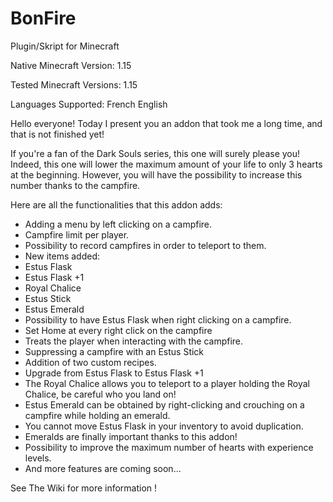 # BonFire
Plugin/Skript for Minecraft

Native Minecraft Version:
1.15

Tested Minecraft Versions:
1.15

Languages Supported:
French
English


Hello everyone!
Today I present you an addon that took me a long time, and that is not finished yet!

If you're a fan of the Dark Souls series, this one will surely please you!
Indeed, this one will lower the maximum amount of your life to only 3 hearts at the beginning. However, you will have the possibility to increase this number thanks to the campfire.

Here are all the functionalities that this addon adds:
- Adding a menu by left clicking on a campfire.
- Campfire limit per player.
- Possibility to record campfires in order to teleport to them.
- New items added:
- Estus Flask
- Estus Flask +1
- Royal Chalice
- Estus Stick
- Estus Emerald
- Possibility to have Estus Flask when right clicking on a campfire.
- Set Home at every right click on the campfire
- Treats the player when interacting with the campfire.
- Suppressing a campfire with an Estus Stick
- Addition of two custom recipes.
- Upgrade from Estus Flask to Estus Flask +1
- The Royal Chalice allows you to teleport to a player holding the Royal Chalice, be careful who you land on!
- Estus Emerald can be obtained by right-clicking and crouching on a campfire while holding an emerald.
- You cannot move Estus Flask in your inventory to avoid duplication.
- Emeralds are finally important thanks to this addon!
- Possibility to improve the maximum number of hearts with experience levels.
- And more features are coming soon...

See The Wiki for more information !

